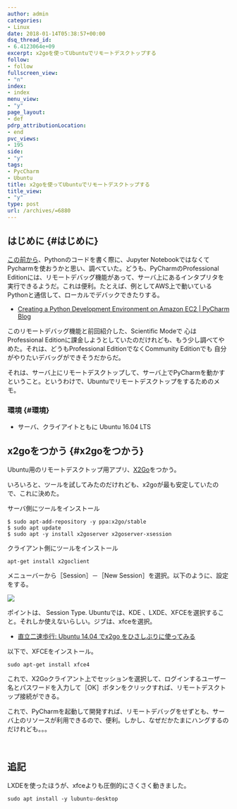 ```yaml
---
author: admin
categories:
- Linux
date: 2018-01-14T05:38:57+00:00
dsq_thread_id:
- 6.4123064e+09
excerpt: x2goを使ってUbuntuでリモートデスクトップする
follow:
- follow
fullscreen_view:
- "n"
index:
- index
menu_view:
- "y"
page_layout:
- def
pdrp_attributionLocation:
- end
pvc_views:
- 195
side:
- "y"
tags:
- PycCharm
- Ubuntu
title: x2goを使ってUbuntuでリモートデスクトップする
title_view:
- "y"
type: post
url: /archives/=6880
---
```


## はじめに {#はじめに}

[この前から][1]、Pythonのコードを書く際に、Jupyter NotebookではなくてPycharmを使おうかと思い、調べていた。どうも、PyCharmのProfessional Editionには、リモートデバッグ機能があって、サーバ上にあるインタプリタを実行できるようだ。これは便利。たとえば、例としてAWS上で動いているPythonと通信して、ローカルでデバックできたりする。

  * [Creating a Python Development Environment on Amazon EC2 | PyCharm Blog][2]

このリモートデバッグ機能と前回紹介した、Scientific Modeで 心は Professional Editionに課金しようとしていたのだけれども、もう少し調べてやめた。それは、どうもProfessional EditionでなくCommunity Editionでも 自分がやりたいデバッグができそうだからだ。

それは、サーバ上にリモートデスクトップして、サーバ上でPyCharmを動かすということ。というわけで、Ubuntuでリモートデスクトップをするためのメモ。

### 環境 {#環境}

  * サーバ、クライアイトともに Ubuntu 16.04 LTS

## x2goをつかう {#x2goをつかう}

Ubuntu用のリモートデスクトップ用アプリ、[X2Go][3]をつかう。

いろいろと、ツールを試してみたのだけれども、x2goが最も安定していたので、これに決めた。

サーバ側にツールをインストール

    $ sudo apt-add-repository -y ppa:x2go/stable
    $ sudo apt update
    $ sudo apt -y install x2goserver x2goserver-xsession
    
    

クライアント側にツールをインストール

    apt-get install x2goclient
    

メニューバーから［Session］－［New Session］を選択。以下のように、設定をする。

![][4]

ポイントは、 Session Type. Ubuntuでは、KDE 、LXDE、XFCEを選択すること。それしか使えないらしい。ジブは、xfceを選択。

  * [直立二速歩行: Ubuntu 14.04 でx2go をひさしぶりに使ってみる][5]

以下で、XFCEをインストール。

    sudo apt-get install xfce4
    

これで、X2Goクライアント上でセッションを選択して、ログインするユーザー名とパスワードを入力して［OK］ボタンをクリックすれば、リモートデスクトップ接続ができる。

これで、PyCharmを起動して開発すれば、リモートデバッグをせずとも、サーバ上のリソースが利用できるので、便利。しかし、なぜだかたまにハングするのだけれども。。。

&nbsp;

## 追記

LXDEを使ったほうが、xfceよりも圧倒的にさくさく動きました。

    sudo apt install -y lubuntu-desktop

 [1]: https://futurismo.biz/archives/6874
 [2]: https://blog.jetbrains.com/pycharm/2017/12/creating-a-development-environment-on-amazon-ec2/
 [3]: https://wiki.x2go.org/doku.php
 [4]: https://lh3.googleusercontent.com/qzV83DcmEYx9vtYghMh2OQZ9zik_KgYOJjMQMJ_Sk5wKr6QXGE1g243S9EIeAPmk5fqvU3d3HHcECjQBsAggnuKdgwJZFNaUFVKCZMo7xNaiew0d9OXetsaffoxFQKaj6iY8SDGqhdrDl4A7vxuyLaCqBbXurmyA158haf48aKzxtb89-pOIBVH2-dQF8_Gw4CWwbgvJhWuAPNPVSug-0QwGDJ9Yqoxwh-hkYybHzCVyA_rpugUY1fBOz0ex3z6Fm86n-JPYezPKT8b2UU-vHYc5Tvou-r8EK2eAdgjQQ7fLKxWRfEsbhPF2ctIYynKtX7jpQ-4nHe3llwhVwwy1iB--jmQIesXdtLdHIiZAlGekk18_Ps6heynHNLLgPCSJe7eZglKi1gADTqlfizsgGule-3OaHWNAdAL3tKeXDIu3nIO-G7O_Ct3sOeh5nUYSSCSUxYlJowgVi2vVlPjavX9EtsNXMyE9aZt8_GlKwSeyxAc0l25KVHjo8BZZFNpNNI6QDfoLUyJFY33Rzv3JCQADV68_oSiLyTpFJG3wEiK9ATrkYViF81ACkeKxutt0fA3gYqFlx6BbWwqpAbLbTvjFnB5-UlN-BRK9c0Y=w780-h663-no
 [5]: https://kokawa2003.blogspot.jp/2014/08/ubuntu-1404-x2go.html